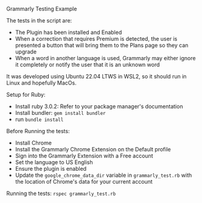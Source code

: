 Grammarly Testing Example

The tests in the script are:
- The Plugin has been installed and Enabled
- When a correction that requires Premium is detected, the user is presented a button that will bring them to the Plans page so they can upgrade
- When a word in another language is used, Grammarly may either ignore it completely or notify the user that it is an unknown word

It was developed using Ubuntu 22.04 LTWS in WSL2, so it should run in Linux and hopefully MacOs.

Setup for Ruby:
- Install ruby 3.0.2: Refer to your package manager's documentation
- Install bundler: `gem install bundler`
- run `bundle install`

Before Running the tests:
- Install Chrome
- Install the Grammarly Chrome Extension on the Default profile
- Sign into the Grammarly Extension with a Free account
- Set the language to US English
- Ensure the plugin is enabled
- Update the `google_chrome_data_dir` variable in `grammarly_test.rb` with the location of Chrome's data for your current account

Running the tests:
`rspec grammarly_test.rb`